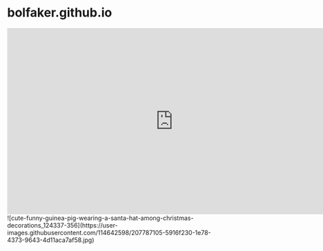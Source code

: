 # bolfaker.github.io 
<iframe width="768" height="432" src="https://miro.com/app/live-embed/uXjVPBRxToE=/?moveToViewport=-1232,-460,2048,1033&embedId=48507836568" frameborder="0" scrolling="no" allowfullscreen></iframe>
![cute-funny-guinea-pig-wearing-a-santa-hat-among-christmas-decorations_124337-356](https://user-images.githubusercontent.com/114642598/207787105-5916f230-1e78-4373-9643-4d11aca7af58.jpg)
